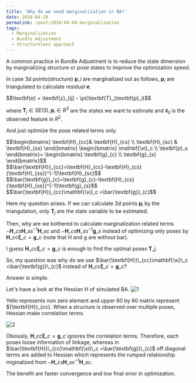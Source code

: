 ```yaml
---
title: 'Why do we need marginalization in BA?'
date: 2018-04-26
permalink: /post/2018-04-04-marginalization
tags:
  - Marginalization
  - Bundle Adjustment
  - Structureless approach 
---
```


A common practice in Bundle Adjustment is to reduce the state dimension by marginalizing structure or pose states to improve the optimization speed.



In case 3d points(structure) <span>$\textbf{p}\_i$</span> are marginalized out as follows, <span>$\textbf{p}_i$</span> are triangulated to calculate residual $\textbf{e}$.

<div>$$\textbf{e} = \textbf{z}_{ij} - \pi(\textbf{T}_j\textbf{p}_i)$$</div>

where <span>$\textbf{T}_j\in SE(3), \textbf{p}_i\in R^3$</span> are the states we want to estimate and <span>$\textbf{z}_{ij}$</span> is the observed feature in $R^2$.

And just optimize the pose related terms only.

<div>$$\begin{bmatrix}
 \textbf{H}_{cc}& \textbf{H}_{cs} \\ 
\textbf{H}_{sc} & \textbf{H}_{ss} 
\end{bmatrix}
\begin{bmatrix}
 \mathbf{\xi}_c \\ 
\textbf{p}_s 
\end{bmatrix}=
\begin{bmatrix}
 \textbf{g}_{c} \\ 
\textbf{g}_{s}  
\end{bmatrix}$$</div>



<div>$$\bar{\textbf{H}}_{cc}=\textbf{H}_{cc}-\textbf{H}_{cs}{\textbf{H}_{ss}}^{-1}\textbf{H}_{sc}$$</div>

<div>$$\bar{\textbf{g}}_{c}=\textbf{g}_{c}-\textbf{H}_{cs}{\textbf{H}_{ss}}^{-1}\textbf{g}_{s}$$</div>

<div>$$\bar{\textbf{H}}_{cc}\mathbf{\xi}_c =\bar{\textbf{g}}_{c}$$</div>

Here my question arises. If we can calculate 3d points <span>$\textbf{p}_i$ by the triangulation, only $\textbf{T}_j$</span> are the state variable to be estimated. 

Then, why are we bothered to calculate marginalization related terms <span>$-\textbf{H}\_{cs}{\textbf{H}\_{ss}}^{-1}\textbf{H}\_{sc}$</span> and <span>$-\textbf{H}\_{cs}{\textbf{H}\_{ss}}^{-1}\textbf{g}\_{s}$</span> instead of optimizing only poses by <span>${\textbf{H}}\_{cc}\mathbf{\xi}\_c ={\textbf{g}}\_{c}$</span> (note that H and g are without bar).

I guess  <span>${\textbf{H}}\_{cc}\mathbf{\xi}\_c ={\textbf{g}}\_{c}$</span> is enough to find the optimal poses <span>$\textbf{T}\_j$</span>.

So, my question was why do we use <span>$\bar{\textbf{H}}\_{cc}\mathbf{\xi}\_c =\bar{\textbf{g}}\_{c}$</span> instead of <span>${\textbf{H}}\_{cc}\mathbf{\xi}\_c ={\textbf{g}}\_{c}$</span>?

Answer is simple. 

Let's have a look at the Hessian H of simulated BA.
![1](http://copark86.github.io/images/Hessian.jpg)

Yello represents non zero element and upper 60 by 60 matrix represent <span>${\textbf{H}}\_{cc}</span>. When a structure is observed over multiple poses, Hessian make correlation terms.

![2](http://copark86.github.io/images/Marginalization.jpg)

Obiously, <span>${\textbf{H}}\_{cc}\mathbf{\xi}\_c ={\textbf{g}}\_{c}$</span> ignores the correlation terms. Therefore, each poses loose information of linkage, whereas in <span>$\bar{\textbf{H}}\_{cc}\mathbf{\xi}\_c =\bar{\textbf{g}}\_{c}$</span> off diagonal terms are added to Hessian which represents the rumped relationship miginalized from <span>$-\textbf{H}\_{cs}{\textbf{H}\_{ss}}^{-1}\textbf{H}\_{sc}$</span>.

The benefit are faster convergence and low final error in optimization. 



